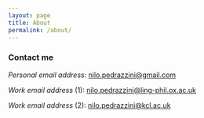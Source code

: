```yaml
---
layout: page
title: About
permalink: /about/
---
```


### Contact me
_Personal email address_:
[nilo.pedrazzini@gmail.com](mailto:nilo.pedrazzini@gmail.com)

_Work email address_ (1):
[nilo.pedrazzini@ling-phil.ox.ac.uk](mailto:nilo.pedrazzini@ling-phil.ox.ac.uk)

_Work email address_ (2):
[nilo.pedrazzini@kcl.ac.uk](mailto:nilo.pedrazzini@kcl.ac.uk)